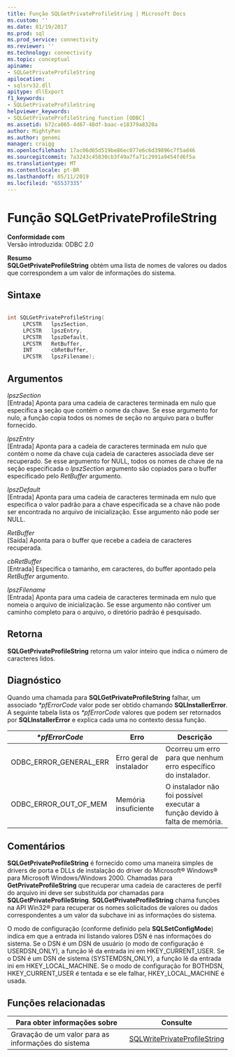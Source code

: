 ```yaml
---
title: Função SQLGetPrivateProfileString | Microsoft Docs
ms.custom: ''
ms.date: 01/19/2017
ms.prod: sql
ms.prod_service: connectivity
ms.reviewer: ''
ms.technology: connectivity
ms.topic: conceptual
apiname:
- SQLGetPrivateProfileString
apilocation:
- sqlsrv32.dll
apitype: dllExport
f1_keywords:
- SQLGetPrivateProfileString
helpviewer_keywords:
- SQLGetPrivateProfileString function [ODBC]
ms.assetid: b72ca065-4d67-48df-baac-e18379a8320a
author: MightyPen
ms.author: genemi
manager: craigg
ms.openlocfilehash: 17ac06d65d519be86ec077e6c6d39896c7f5ad46
ms.sourcegitcommit: 7a3243c45830cb3f49a7fa71c2991a9454fd6f5a
ms.translationtype: MT
ms.contentlocale: pt-BR
ms.lasthandoff: 05/11/2019
ms.locfileid: "65537335"
---
```

# <a name="sqlgetprivateprofilestring-function"></a>Função SQLGetPrivateProfileString
**Conformidade com**  
 Versão introduzida: ODBC 2.0  
  
 **Resumo**  
 **SQLGetPrivateProfileString** obtém uma lista de nomes de valores ou dados que correspondem a um valor de informações do sistema.  
  
## <a name="syntax"></a>Sintaxe  
  
```cpp  
  
int SQLGetPrivateProfileString(  
     LPCSTR   lpszSection,  
     LPCSTR   lpszEntry,  
     LPCSTR   lpszDefault,  
     LPCSTR   RetBuffer,  
     INT      cbRetBuffer,  
     LPCSTR   lpszFilename);  
```  
  
## <a name="arguments"></a>Argumentos  
 *lpszSection*  
 [Entrada] Aponta para uma cadeia de caracteres terminada em nulo que especifica a seção que contém o nome da chave. Se esse argumento for nulo, a função copia todos os nomes de seção no arquivo para o buffer fornecido.  
  
 *lpszEntry*  
 [Entrada] Aponta para a cadeia de caracteres terminada em nulo que contém o nome da chave cuja cadeia de caracteres associada deve ser recuperado. Se esse argumento for NULL, todos os nomes de chave de na seção especificada o *lpszSection* argumento são copiados para o buffer especificado pelo *RetBuffer* argumento.  
  
 *lpszDefault*  
 [Entrada] Aponta para uma cadeia de caracteres terminada em nulo que especifica o valor padrão para a chave especificada se a chave não pode ser encontrada no arquivo de inicialização. Esse argumento não pode ser NULL.  
  
 *RetBuffer*  
 [Saída] Aponta para o buffer que recebe a cadeia de caracteres recuperada.  
  
 *cbRetBuffer*  
 [Entrada] Especifica o tamanho, em caracteres, do buffer apontado pela *RetBuffer* argumento.  
  
 *lpszFilename*  
 [Entrada] Aponta para uma cadeia de caracteres terminada em nulo que nomeia o arquivo de inicialização. Se esse argumento não contiver um caminho completo para o arquivo, o diretório padrão é pesquisado.  
  
## <a name="returns"></a>Retorna  
 **SQLGetPrivateProfileString** retorna um valor inteiro que indica o número de caracteres lidos.  
  
## <a name="diagnostics"></a>Diagnóstico  
 Quando uma chamada para **SQLGetPrivateProfileString** falhar, um associado  *\*pfErrorCode* valor pode ser obtido chamando **SQLInstallerError**. A seguinte tabela lista os  *\*pfErrorCode* valores que podem ser retornados por **SQLInstallerError** e explica cada uma no contexto dessa função.  
  
|*\*pfErrorCode*|Erro|Descrição|  
|---------------------|-----------|-----------------|  
|ODBC_ERROR_GENERAL_ERR|Erro geral de instalador|Ocorreu um erro para que nenhum erro específico do instalador.|  
|ODBC_ERROR_OUT_OF_MEM|Memória insuficiente|O instalador não foi possível executar a função devido à falta de memória.|  
  
## <a name="comments"></a>Comentários  
 **SQLGetPrivateProfileString** é fornecido como uma maneira simples de drivers de porta e DLLs de instalação do driver do Microsoft® Windows® para Microsoft Windows/Windows 2000. Chamadas para **GetPrivateProfileString** que recuperar uma cadeia de caracteres de perfil do arquivo ini deve ser substituída por chamadas para **SQLGetPrivateProfileString**. **SQLGetPrivateProfileString** chama funções na API Win32® para recuperar os nomes solicitados de valores ou dados correspondentes a um valor da subchave ini as informações do sistema.  
  
 O modo de configuração (conforme definido pela **SQLSetConfigMode**) indica em que a entrada ini listando valores DSN é nas informações do sistema. Se o DSN é um DSN de usuário (o modo de configuração é USERDSN_ONLY), a função lê da entrada ini em HKEY_CURRENT_USER. Se o DSN é um DSN de sistema (SYSTEMDSN_ONLY), a função lê da entrada ini em HKEY_LOCAL_MACHINE. Se o modo de configuração for BOTHDSN, HKEY_CURRENT_USER é tentada e se ele falhar, HKEY_LOCAL_MACHINE é usada.  
  
## <a name="related-functions"></a>Funções relacionadas  
  
|Para obter informações sobre|Consulte|  
|---------------------------|---------|  
|Gravação de um valor para as informações do sistema|[SQLWritePrivateProfileString](../../../odbc/reference/syntax/sqlwriteprivateprofilestring-function.md)|
